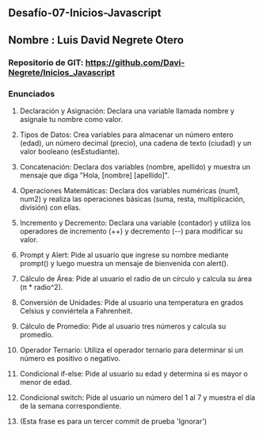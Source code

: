 ## Desafío-07-Inicios-Javascript

## Nombre : Luis David Negrete Otero

### Repositorio de GIT: https://github.com/Davi-Negrete/Inicios_Javascript

### Enunciados

1. Declaración y Asignación: Declara una variable llamada nombre y asígnale tu nombre como valor.

2. Tipos de Datos: Crea variables para almacenar un número entero (edad), un número decimal (precio), una cadena de texto (ciudad) y un valor booleano (esEstudiante).

3. Concatenación: Declara dos variables (nombre, apellido) y muestra un mensaje que diga "Hola, [nombre] [apellido]".

4. Operaciones Matemáticas: Declara dos variables numéricas (num1, num2) y realiza las operaciones básicas (suma, resta, multiplicación, división) con ellas.

5. Incremento y Decremento: Declara una variable (contador) y utiliza los operadores de incremento (++) y decremento (--) para modificar su valor.

6. Prompt y Alert: Pide al usuario que ingrese su nombre mediante prompt() y luego muestra un mensaje de bienvenida con alert().

7. Cálculo de Área: Pide al usuario el radio de un círculo y calcula su área (π * radio^2).

8. Conversión de Unidades: Pide al usuario una temperatura en grados Celsius y conviértela a Fahrenheit.

9. Cálculo de Promedio: Pide al usuario tres números y calcula su promedio.

10. Operador Ternario: Utiliza el operador ternario para determinar si un número es positivo o negativo.

11. Condicional if-else: Pide al usuario su edad y determina si es mayor o menor de edad.

12. Condicional switch: Pide al usuario un número del 1 al 7 y muestra el día de la semana correspondiente.

0. (Esta frase es para un tercer commit de prueba 'Ignorar')